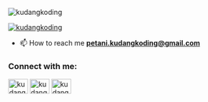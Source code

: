 <p align="left"> <img src="https://komarev.com/ghpvc/?username=kudangkoding&label=Profile%20views&color=0e75b6&style=flat" alt="kudangkoding" /> </p>

<p align="left"> <a href="https://twitter.com/kudangkoding" target="blank"><img src="https://img.shields.io/twitter/follow/kudangkoding?logo=twitter&style=for-the-badge" alt="kudangkoding" /></a> </p>

- 📫 How to reach me **petani.kudangkoding@gmail.com**

<h3 align="left">Connect with me:</h3>
<p align="left">
<a href="https://twitter.com/kudangkoding" target="blank"><img align="center" src="https://raw.githubusercontent.com/rahuldkjain/github-profile-readme-generator/master/src/images/icons/Social/twitter.svg" alt="kudangkoding" height="30" width="40" /></a>
<a href="https://instagram.com/kudangkoding" target="blank"><img align="center" src="https://raw.githubusercontent.com/rahuldkjain/github-profile-readme-generator/master/src/images/icons/Social/instagram.svg" alt="kudangkoding" height="30" width="40" /></a>
<a href="https://www.youtube.com/c/kudang koding" target="blank"><img align="center" src="https://raw.githubusercontent.com/rahuldkjain/github-profile-readme-generator/master/src/images/icons/Social/youtube.svg" alt="kudang koding" height="30" width="40" /></a>
</p>

